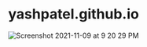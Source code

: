 # yashpatel.github.io
![Screenshot 2021-11-09 at 9 20 29 PM](https://user-images.githubusercontent.com/68161473/140957719-701a973a-e6d3-4876-9665-fac8c2c693fd.png)
